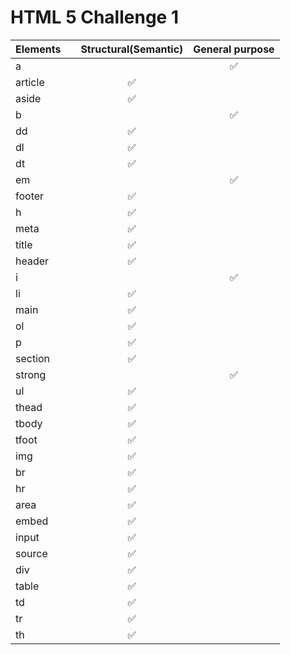 # HTML 5 Challenge 1

| Elements |     | Structural(Semantic) | General purpose |
| -------- | --- | :------------------: | :-------------: |
| a        |     |                      |       ✅        |
| article  |     |          ✅          |                 |
| aside    |     |          ✅          |                 |
| b        |     |                      |       ✅        |
| dd       |     |          ✅          |                 |
| dl       |     |          ✅          |                 |
| dt       |     |          ✅          |                 |
| em       |     |                      |       ✅        |
| footer   |     |          ✅          |                 |
| h        |     |          ✅          |                 |
| meta     |     |          ✅          |                 |
| title    |     |          ✅          |                 |
| header   |     |          ✅          |                 |
| i        |     |                      |       ✅        |
| li       |     |          ✅          |                 |
| main     |     |          ✅          |                 |
| ol       |     |          ✅          |                 |
| p        |     |          ✅          |                 |
| section  |     |          ✅          |                 |
| strong   |     |                      |       ✅        |
| ul       |     |          ✅          |                 |
| thead    |     |          ✅          |                 |
| tbody    |     |          ✅          |                 |
| tfoot    |     |          ✅          |                 |
| img      |     |          ✅          |                 |
| br       |     |          ✅          |                 |
| hr       |     |          ✅          |                 |
| area     |     |          ✅          |                 |
| embed    |     |          ✅          |                 |
| input    |     |          ✅          |                 |
| source   |     |          ✅          |                 |
| div      |     |          ✅          |                 |
| table    |     |          ✅          |                 |
| td       |     |          ✅          |                 |
| tr       |     |          ✅          |                 |
| th       |     |          ✅          |                 |

